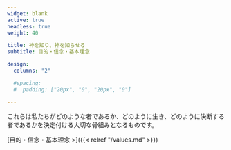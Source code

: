 ```yaml
---
widget: blank
active: true
headless: true
weight: 40

title: 神を知り、神を知らせる
subtitle: 目的・信念・基本理念

design:
  columns: "2"

  #spacing:
  #  padding: ["20px", "0", "20px", "0"]

---
```


これらは私たちがどのような者であるか、どのように生き、どのように決断する者であるかを決定付ける大切な骨組みとなるものです。

[目的・信念・基本理念 >]({{< relref "/values.md" >}})
